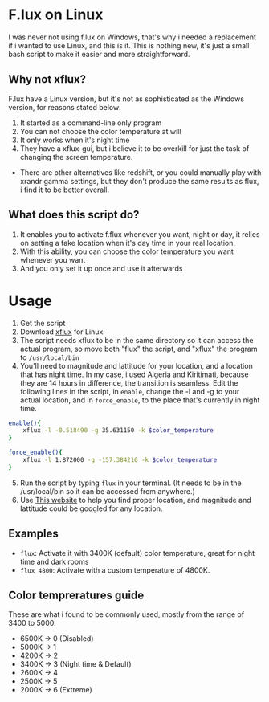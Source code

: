 # F.lux on Linux
I was never not using f.lux on Windows, that's why i needed a replacement if i wanted to use Linux, and this is it. This is nothing new, it's just a small bash script to make it easier and more straightforward.

## Why not xflux?
F.lux have a Linux version, but it's not as sophisticated as the Windows version, for reasons stated below:
1. It started as a command-line only program
2. You can not choose the color temperature at will
3. It only works when it's night time
4. They have a xflux-gui, but i believe it to be overkill for just the task of changing the screen temperature.

- There are other alternatives like redshift, or you could manually play with xrandr gamma settings, but they don't produce the same results as flux, i find it to be better overall.

## What does this script do?
1. It enables you to activate f.flux whenever you want, night or day, it relies on setting a fake location when it's day time in your real location.
2. With this ability, you can choose the color temperature you want whenever you want
3. And you only set it up once and use it afterwards 

# Usage
1. Get the script
2. Download [xflux](https://justgetflux.com/linux.html) for Linux.
3. The script needs xflux to be in the same directory so it can access the actual program, so move both "flux" the script, and "xflux" the program to `/usr/local/bin`
4. You'll need to magnitude and lattitude for your location, and a location that has night time. In my case, i used Algeria and Kiritimati, because they are 14 hours in difference, the transition is seamless. Edit the following lines in the script, in `enable`, change the -l and -g to your actual location, and in `force_enable`, to the place that's currently in night time.
```bash
enable(){
    xflux -l -0.518490 -g 35.631150 -k $color_temperature
}

force_enable(){
    xflux -l 1.872000 -g -157.384216 -k $color_temperature
}
```
5. Run the script by typing `flux` in your terminal. (It needs to be in the /usr/local/bin so it can be accessed from anywhere.)
6. Use [This website](https://www.worldtimeserver.com/worldclock.aspx) to help you find proper location, and magnitude and lattitude could be googled for any location.

## Examples
- `flux`: Activate it with 3400K (default) color temperature, great for night time and dark rooms
- `flux 4800`: Activate with a custom temperature of 4800K.

## Color tempreratures guide
These are what i found to be commonly used, mostly from the range of 3400 to 5000.

- 6500K -> 0 (Disabled)
- 5000K -> 1
- 4200K -> 2
- 3400K -> 3 (Night time & Default)
- 2600K -> 4
- 2500K -> 5
- 2000K -> 6 (Extreme)
